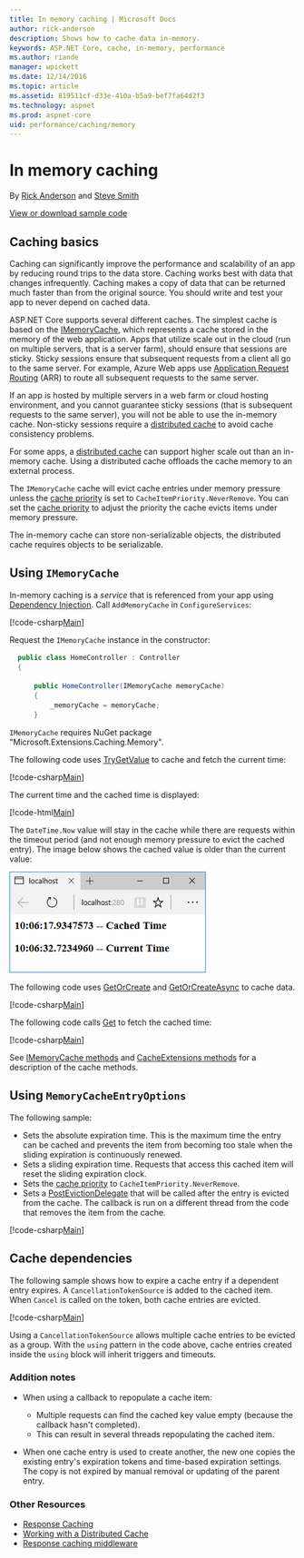 ```yaml
---
title: In memory caching | Microsoft Docs
author: rick-anderson
description: Shows how to cache data in-memory.
keywords: ASP.NET Core, cache, in-memory, performance
ms.author: riande
manager: wpickett
ms.date: 12/14/2016
ms.topic: article
ms.assetid: 819511cf-d33e-410a-b5a9-bef7fa64d2f3
ms.technology: aspnet
ms.prod: aspnet-core
uid: performance/caching/memory
---
```

# In memory caching

By [Rick Anderson](https://twitter.com/RickAndMSFT) and [Steve Smith](http://ardalis.com)

[View or download sample code](https://github.com/aspnet/Docs/tree/master/aspnetcore/performance/caching/memory/sample)

<a name=caching-basics></a>

## Caching basics

Caching can significantly improve the performance and scalability of an app by reducing round trips to the data store. Caching works best with data that changes infrequently. Caching makes a copy of data that can be returned much faster than from the original source. You should write and test your app to never depend on cached data.

ASP.NET Core supports several different caches. The simplest cache is based on the [IMemoryCache](https://docs.microsoft.com/en-us/aspnet/core/api/microsoft.extensions.caching.memory.imemorycache), which represents a cache stored in the memory of the web application. Apps that utilize scale out in the cloud (run on multiple servers, that is a server farm), should ensure that sessions are sticky. Sticky sessions ensure that subsequent requests from a client all go to the same server. For example, Azure Web apps use  [Application Request Routing](http://www.iis.net/learn/extensions/planning-for-arr) (ARR) to route all subsequent requests to the same server.

If an app is hosted by multiple servers in a web farm or cloud hosting environment, and you cannot guarantee sticky sessions (that is subsequent requests to the same server), you will not be able to use the in-memory cache. Non-sticky sessions require a [distributed cache](distributed.md) to avoid cache consistency problems. 

For some apps, a [distributed cache](distributed.md) can support higher scale out than an in-memory cache. Using a distributed cache offloads the cache memory to an external process. 

The `IMemoryCache` cache will evict cache entries under memory pressure unless the [cache priority](https://docs.microsoft.com/en-us/aspnet/core/api/microsoft.extensions.caching.memory.cacheitempriority) is set to `CacheItemPriority.NeverRemove`. You can set the [cache priority](https://docs.microsoft.com/en-us/aspnet/core/api/microsoft.extensions.caching.memory.cacheitempriority) to adjust the priority the cache evicts items under memory pressure.

The in-memory cache can store non-serializable objects, the distributed cache requires objects to be serializable.

## Using `IMemoryCache`

In-memory caching is a *service* that is referenced from your app using [Dependency Injection](../../fundamentals/dependency-injection.md). Call `AddMemoryCache` in `ConfigureServices`:

[!code-csharp[Main](memory/sample/WebCache/Startup.cs?highlight=8,9)] 

Request the `IMemoryCache` instance in the constructor:

```c#
  public class HomeController : Controller
  {

      public HomeController(IMemoryCache memoryCache)
      {
          _memoryCache = memoryCache;
      }
```

`IMemoryCache` requires NuGet package "Microsoft.Extensions.Caching.Memory".

The following code uses [TryGetValue](https://docs.microsoft.com/en-us/aspnet/core/api/microsoft.extensions.caching.memory.imemorycache) to cache and fetch the current time:

[!code-csharp[Main](memory/sample/WebCache/Controllers/HomeController.cs?name=snippet1)]

The current time and the cached time is displayed:

[!code-html[Main](memory/sample/webcache/views/home/index.cshtml)]

The `DateTime.Now` value will stay in the cache while there are requests within the timeout period (and not enough memory pressure to evict the cached entry). The image below shows the cached value is older than the current value:

![Index view with two different times displayed](memory/_static/time.png)

The following code uses [GetOrCreate](https://docs.microsoft.com/en-us/aspnet/core/api/microsoft.extensions.caching.memory.cacheextensions) and [GetOrCreateAsync](https://docs.microsoft.com/en-us/aspnet/core/api/microsoft.extensions.caching.memory.cacheextensions) to cache data. 

[!code-csharp[Main](memory/sample/WebCache/Controllers/HomeController.cs?name=snippet2&highlight=3,13-14)]

The following code calls [Get](https://docs.microsoft.com/en-us/aspnet/core/api/microsoft.extensions.caching.memory.cacheextensions) to fetch the cached time:

[!code-csharp[Main](memory/sample/WebCache/Controllers/HomeController.cs?name=snippet_gct)]

See [IMemoryCache methods](https://docs.microsoft.com/en-us/aspnet/core/api/microsoft.extensions.caching.memory.imemorycache) and [CacheExtensions methods](https://docs.microsoft.com/en-us/aspnet/core/api/microsoft.extensions.caching.memory.cacheextensions) for a description of the cache methods.

## Using `MemoryCacheEntryOptions`

The following sample:

- Sets the absolute expiration time. This is the maximum time the entry can be cached and prevents the item from becoming too stale when the sliding expiration is continuously renewed.
- Sets a sliding expiration time. Requests that access this cached item will reset the sliding expiration clock.
- Sets the [cache priority](https://docs.microsoft.com/en-us/aspnet/core/api/microsoft.extensions.caching.memory.cacheitempriority) to `CacheItemPriority.NeverRemove`. 
- Sets a [PostEvictionDelegate](https://docs.microsoft.com/en-us/aspnet/core/api/microsoft.extensions.caching.memory.postevictiondelegate) that will be called after the entry is evicted from the cache. The callback is run on a different thread from the code that removes the item from the cache.

[!code-csharp[Main](memory/sample/WebCache/Controllers/HomeController.cs?name=snippet_et)]

## Cache dependencies

The following sample shows how to expire a cache entry if a dependent entry expires. A `CancellationTokenSource` is added to the cached item. When `Cancel` is called on the token, both cache entries are evicted. 

[!code-csharp[Main](memory/sample/WebCache/Controllers/HomeController.cs?name=snippet_ed)]

Using a `CancellationTokenSource` allows multiple cache entries to be evicted as a group. With the `using` pattern in the code above, cache entries created inside the `using` block will inherit triggers and timeouts.

### Addition notes

- When using a callback to repopulate a cache item:

  - Multiple requests can find the cached key value empty (because the callback hasn't completed). 
  - This can result in several threads repopulating the cached item.

- When one cache entry is used to create another, the new one copies the existing entry's expiration tokens and time-based expiration settings. The copy is not expired by manual removal or updating of the parent entry.

### Other Resources

* [Response Caching](response.md)
* [Working with a Distributed Cache](distributed.md)
* [Response caching middleware](middleware.md)
